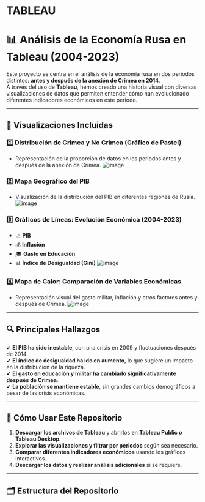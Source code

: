 # TABLEAU

# 📊 Análisis de la Economía Rusa en Tableau (2004-2023)

Este proyecto se centra en el análisis de la economía rusa en dos periodos distintos: **antes y después de la anexión de Crimea en 2014**.  
A través del uso de **Tableau**, hemos creado una historia visual con diversas visualizaciones de datos que permiten entender cómo han evolucionado diferentes indicadores económicos en este periodo.

---

## 📌 Visualizaciones Incluidas

### 1️⃣ **Distribución de Crimea y No Crimea (Gráfico de Pastel)**
- Representación de la proporción de datos en los periodos antes y después de la anexión de Crimea.
![image](https://github.com/user-attachments/assets/ba711ea8-a0c5-415f-9f6c-2402848abf0d)

### 2️⃣ **Mapa Geográfico del PIB**
- Visualización de la distribución del PIB en diferentes regiones de Rusia.
![image](https://github.com/user-attachments/assets/225e036e-2792-46eb-a6ef-d2037137d95c)

### 3️⃣ **Gráficos de Líneas: Evolución Económica (2004-2023)**
- 📈 **PIB**
- 💰 **Inflación**
- 🎓 **Gasto en Educación**
- 📊 **Índice de Desigualdad (Gini)**
![image](https://github.com/user-attachments/assets/b3b2fad5-887e-42b9-9fa7-9f710ba76cae)

### 4️⃣ **Mapa de Calor: Comparación de Variables Económicas**
- Representación visual del gasto militar, inflación y otros factores antes y después de Crimea.
![image](https://github.com/user-attachments/assets/c176d725-cb36-4761-b639-020cf1dfb21f)

---

## 🔍 **Principales Hallazgos**
✔ **El PIB ha sido inestable**, con una crisis en 2009 y fluctuaciones después de 2014.  
✔ **El índice de desigualdad ha ido en aumento**, lo que sugiere un impacto en la distribución de la riqueza.  
✔ **El gasto en educación y militar ha cambiado significativamente después de Crimea**.  
✔ **La población se mantiene estable**, sin grandes cambios demográficos a pesar de las crisis económicas.

---

## 🚀 **Cómo Usar Este Repositorio**
1. **Descargar los archivos de Tableau** y abrirlos en **Tableau Public o Tableau Desktop**.
2. **Explorar las visualizaciones y filtrar por periodos** según sea necesario.
3. **Comparar diferentes indicadores económicos** usando los gráficos interactivos.
4. **Descargar los datos y realizar análisis adicionales** si se requiere.

---

## 🗂 **Estructura del Repositorio**
